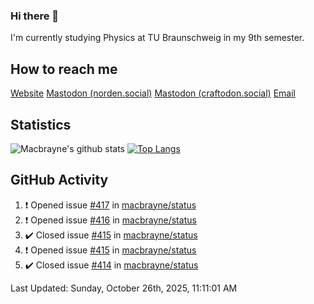 ### Hi there 👋
I'm currently studying Physics at TU Braunschweig in my 9th semester.

## How to reach me
[Website](https://florentin-schleuss.de)
<a rel="me" href="https://norden.social/@florentin">Mastodon (norden.social)</a>
<a rel="me" href="https://craftodon.social/@frodolon">Mastodon (craftodon.social)</a>
[Email](mailto:hello@macbrayne.de)

## Statistics
![Macbrayne's github stats](https://github-readme-stats.vercel.app/api?username=macbrayne&count_private=true&show_icons=true&hide_rank=true&custom_title=macbrayne's%20GitHub%20Stats)
[![Top Langs](https://github-readme-stats.vercel.app/api/top-langs/?username=macbrayne&exclude_repo=liftron&layout=compact)](https://github.com/anuraghazra/github-readme-stats)
## GitHub Activity

<!--RECENT_ACTIVITY:start-->
1. ❗️ Opened issue [#417](https://github.com/macbrayne/status/issues/417) in [macbrayne/status](https://github.com/macbrayne/status)
2. ❗️ Opened issue [#416](https://github.com/macbrayne/status/issues/416) in [macbrayne/status](https://github.com/macbrayne/status)
3. ✔️ Closed issue [#415](https://github.com/macbrayne/status/issues/415) in [macbrayne/status](https://github.com/macbrayne/status)
4. ❗️ Opened issue [#415](https://github.com/macbrayne/status/issues/415) in [macbrayne/status](https://github.com/macbrayne/status)
5. ✔️ Closed issue [#414](https://github.com/macbrayne/status/issues/414) in [macbrayne/status](https://github.com/macbrayne/status)
<!--RECENT_ACTIVITY:end-->

<!--RECENT_ACTIVITY:last_update-->
Last Updated: Sunday, October 26th, 2025, 11:11:01 AM
<!--RECENT_ACTIVITY:last_update_end-->


<!--
**macbrayne/macbrayne** is a ✨ _special_ ✨ repository because its `README.md` (this file) appears on your GitHub profile.

Here are some ideas to get you started:

- 🔭 I’m currently working on ...
- 🌱 I’m currently learning ...
- 👯 I’m looking to collaborate on ...
- 🤔 I’m looking for help with ...
- 💬 Ask me about ...
- 📫 How to reach me: ...
- 😄 Pronouns: ...
- ⚡ Fun fact: ...
-->
